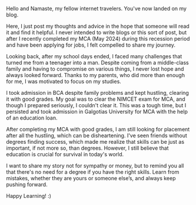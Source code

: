 Hello and Namaste, my fellow internet travelers. You've now landed on my blog.

Here, I just post my thoughts and advice in the hope that someone will read it and find it helpful. I never intended to write blogs or this sort of post, but after I recently completed my MCA (May 2024) during this recession period and have been applying for jobs, I felt compelled to share my journey.

Looking back, after my school days ended, I faced many challenges that turned me from a teenager into a man. Despite coming from a middle-class family and having to compromise on various things, I never lost hope and always looked forward. Thanks to my parents, who did more than enough for me, I was motivated to focus on my studies.

I took admission in BCA despite family problems and kept hustling, clearing it with good grades. My goal was to clear the NIMCET exam for MCA, and though I prepared seriously, I couldn't clear it. This was a tough time, but I persisted and took admission in Galgotias University for MCA with the help of an education loan.

After completing my MCA with good grades, I am still looking for placement after all the hustling, which can be disheartening. I've seen friends without degrees finding success, which made me realize that skills can be just as important, if not more so, than degrees. However, I still believe that education is crucial for survival in today's world.

I want to share my story not for sympathy or money, but to remind you all that there's no need for a degree if you have the right skills. Learn from mistakes, whether they are yours or someone else’s, and always keep pushing forward.

Happy Learning! :)
